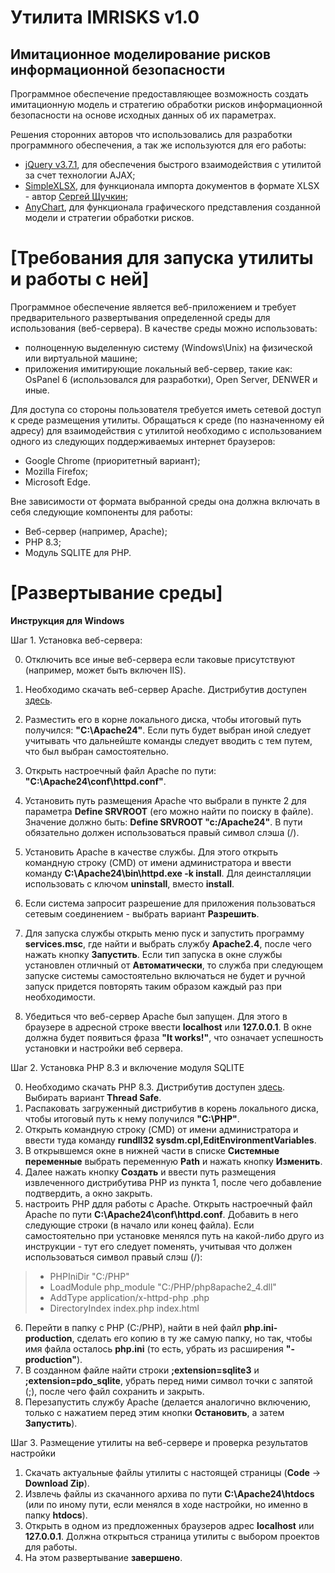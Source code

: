 
# Утилита IMRISKS v1.0

## Имитационное моделирование рисков информационной безопасности

Программное обеспечение предоставляющее возможность создать имитационную модель и стратегию обработки рисков информационной безопасности на основе исходных данных об их параметрах.

Решения сторонних авторов что использовались для разработки программного обеспечения, а так же используются для его работы:
- [jQuery v3.7.1](https://jquery.com), для обеспечения быстрого взаимодействия с утилитой за счет технологии AJAX;
- [SimpleXLSX](https://github.com/shuchkin/simplexlsx), для функционала импорта документов в формате XLSX  - автор [Сергей Щучкин](https://github.com/shuchkin);
- [AnyChart](https://www.anychart.com/), для функционала графического представления созданной модели и стратегии обработки рисков.

# [Требования для запуска утилиты и работы с ней]

Программное обеспечение является веб-приложением и требует предварительного развертывания определенной среды для использования (веб-сервера). В качестве среды можно использовать:

- полноценную выделенную систему (Windows\Unix) на физической или виртуальной машине;
- приложения имитирующие локальный веб-сервер, такие как: OsPanel 6 (использовался для разработки), Open Server, DENWER и иные.

Для доступа со стороны пользователя требуется иметь сетевой доступ к среде размещения утилиты. Обращаться к среде (по назначенному ей адресу) для взаимодействия с утилитой необходимо с использованием одного из следующих поддерживаемых интернет браузеров:

- Google Chrome (приоритетный вариант);
- Mozilla Firefox;
- Microsoft Edge.

Вне зависимости от формата выбранной среды она должна включать в себя следующие компоненты для работы:
- Веб-сервер (например, Apache);
- PHP 8.3;
- Модуль SQLITE для PHP.

# [Развертывание среды]

**Инструкция для Windows**

Шаг 1. Установка веб-сервера:

0. Отключить все иные веб-сервера если таковые присутствуют (например, может быть включен IIS).

1. Необходимо скачать веб-сервер Apache. Дистрибутив доступен [здесь](https://www.apachelounge.com/download/).

2. Разместить его в корне локального диска, чтобы итоговый путь получился: **"C:\Apache24"**. Если путь будет выбран иной следует учитывать что дальнейште команды следует вводить с тем путем, что был выбран самостоятельно.

3. Открыть настроечный файл Apache по пути: **"C:\Apache24\conf\httpd.conf"**.

4. Установить путь размещения Apache что выбрали в пункте 2 для параметра **Define SRVROOT** (его можно найти по поиску в файле). Значение должно быть: **Define SRVROOT "c:/Apache24"**. В пути обязательно должен использоваться правый символ слэша (/).

5. Установить Apache в качестве службы. Для этого открыть командную строку (CMD) от имени администратора и ввести команду **C:\Apache24\bin\httpd.exe -k install**. Для деинсталляции использовать с ключом **uninstall**, вместо **install**.

6. Если система запросит разрешение для приложения пользоваться сетевым соединением - выбрать вариант **Разрешить**.

7. Для запуска службы открыть меню пуск и запустить программу **services.msc**, где найти и выбрать службу **Apache2.4**, после чего нажать кнопку **Запустить**. Если тип запуска в окне службы установлен отличный от **Автоматически**, то служба при следующем запуске системы самостоятельно включаться не будет и ручной запуск придется повторять таким образом каждый раз при необходимости.

8. Убедиться что веб-сервер Apache был запущен. Для этого в браузере в адресной строке ввести **localhost** или **127.0.0.1**. В окне должна будет появиться фраза **"It works!"**, что означает успешность установки и настройки веб сервера.

Шаг 2. Установка PHP 8.3 и включение модуля SQLITE

0. Необходимо скачать PHP 8.3. Дистрибутив доступен [здесь](https://windows.php.net/download#php-8.3). Выбирать вариант **Thread Safe**.
1. Распаковать загруженный дистрибутив в корень локального диска, чтобы итоговый путь к нему получился **"C:\PHP"**.
2. Открыть командную строку (CMD) от имени администратора и ввести туда команду **rundll32 sysdm.cpl,EditEnvironmentVariables**.
3. В открывшемся окне в нижней части в списке **Системные переменные** выбрать переменную **Path** и нажать кнопку **Изменить**.
4. Далее нажать кнопку **Создать** и ввести путь размещения извлеченного дистрибутива PHP из пункта 1, после чего добавление подтвердить, а окно закрыть.
5. настроить PHP ддля работы с Apache. Открыть настроечный файл Apache по пути **C:\Apache24\conf\httpd.conf**. Добавить в него следующие строки (в начало или конец файла). Если самостоятельно при установке менялся путь на какой-либо друго из инструкции - тут его следует поменять, учитывая что должен использоваться символ правый слэш (/):

> - PHPIniDir "C:/PHP"
> - LoadModule php_module "C:/PHP/php8apache2_4.dll"
> - AddType application/x-httpd-php .php
> - DirectoryIndex index.php index.html

6. Перейти в папку с PHP (C:/PHP), найти в ней файл **php.ini-production**, сделать его копию в ту же самую папку, но так, чтобы имя файла осталось **php.ini** (то есть, убрать из расширения **"-production"**).
7. В созданном файле найти строки **;extension=sqlite3** и **;extension=pdo_sqlite**, убрать перед ними символ точки с запятой (;), после чего файл сохранить и закрыть.
8. Перезапустить службу Apache (делается аналогично включению, только с нажатием перед этим кнопки **Остановить**, а затем **Запустить**).

Шаг 3. Размещение утилиты на веб-сервере и проверка результатов настройки

1. Скачать актуальные файлы утилиты с настоящей страницы (**Code** -> **Download Zip**).
2. Извлечь файлы из скачанного архива по пути **C:\Apache24\htdocs** (или по иному пути, если менялся в ходе настройки, но именно в папку **htdocs**).
3. Открыть в одном из предложенных браузеров адрес **localhost** или **127.0.0.1**. Должна открыться страница утилиты с выбором проектов для работы.
4. На этом развертывание **завершено**.
